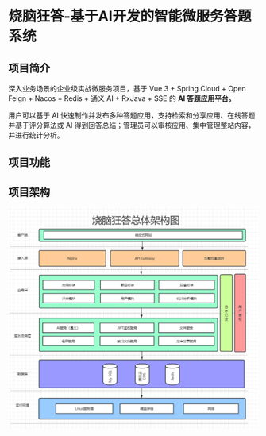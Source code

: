 # 烧脑狂答-基于AI开发的智能微服务答题系统

## 项目简介

深入业务场景的企业级实战微服务项目，基于 Vue 3 + Spring Cloud + Open Feign + Nacos + Redis + 通义 AI + RxJava + SSE 的 **AI 答题应用平台。**

用户可以基于 AI 快速制作并发布多种答题应用，支持检索和分享应用、在线答题并基于评分算法或 AI 得到回答总结；管理员可以审核应用、集中管理整站内容，并进行统计分析。

## 项目功能

## 项目架构

![](README/img/2024-10-28-10-48-40-image.png)
